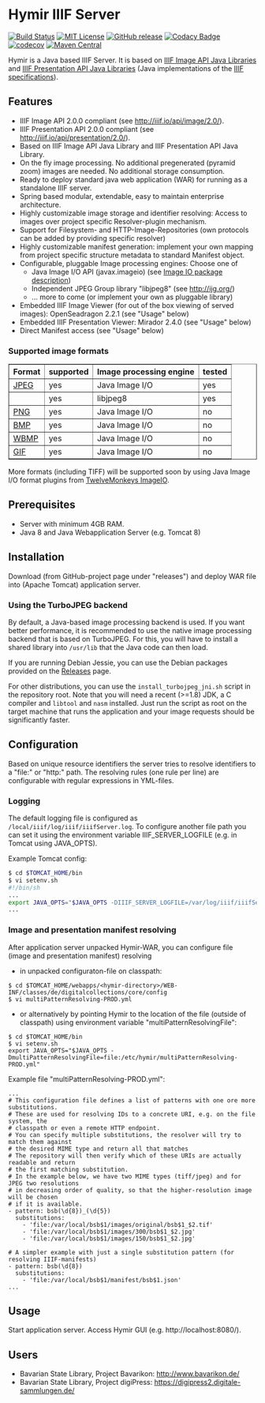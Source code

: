 # Hymir IIIF Server

[![Build Status](https://travis-ci.org/dbmdz/iiif-server-hymir.svg?branch=master)](https://travis-ci.org/dbmdz/iiif-server-hymir)
[![MIT License](https://img.shields.io/badge/license-MIT-blue.svg)](LICENSE)
[![GitHub release](https://img.shields.io/github/release/dbmdz/iiif-server-hymir.svg?maxAge=2592000)](https://github.com/dbmdz/iiif-server-hymir/releases)
[![Codacy Badge](https://api.codacy.com/project/badge/Grade/54890c0e2bce4489ad0793658b2a4d0c)](https://www.codacy.com/app/ralf-eichinger/iiif-server-hymir?utm_source=github.com&amp;utm_medium=referral&amp;utm_content=dbmdz/iiif-server-hymir&amp;utm_campaign=Badge_Grade)
[![codecov](https://codecov.io/gh/dbmdz/iiif-server-hymir/branch/master/graph/badge.svg)](https://codecov.io/gh/dbmdz/iiif-server-hymir)
[![Maven Central](https://img.shields.io/maven-central/v/de.digitalcollections/iiif-server-hymir.svg?maxAge=2592000)](http://search.maven.org/#search%7Cga%7C1%7Ca%3A%22iiif-server-hymir%22)

Hymir is a Java based IIIF Server. It is based on [IIIF Image API Java Libraries](https://github.com/dbmdz/iiif-image-api "IIIF Image API Java Libraries") and [IIIF Presentation API Java Libraries](https://github.com/dbmdz/iiif-presentation-api "IIIF Presentation API Java Libraries") (Java implementations of the [IIIF specifications](http://iiif.io/technical-details/ "IIIF specifications")).

## Features

- IIIF Image API 2.0.0 compliant (see <a href="http://iiif.io/api/image/2.0/">http://iiif.io/api/image/2.0/</a>).
- IIIF Presentation API 2.0.0 compliant (see <a href="http://iiif.io/api/presentation/2.0/">http://iiif.io/api/presentation/2.0/</a>).
- Based on IIIF Image API Java Library and IIIF Presentation API Java Library.
- On the fly image processing. No additional pregenerated (pyramid zoom) images are needed. No additional storage consumption.
- Ready to deploy standard java web application (WAR) for running as a standalone IIIF server.
- Spring based modular, extendable, easy to maintain enterprise architecture.
- Highly customizable image storage and identifier resolving: Access to images over project specific Resolver-plugin mechanism.
- Support for Filesystem- and HTTP-Image-Repositories (own protocols can be added by providing specific resolver)
- Highly customizable manifest generation: implement your own mapping from project specific structure metadata to standard Manifest object.
- Configurable, pluggable Image processing engines: Choose one of
    - Java Image I/O API (javax.imageio) (see <a href="http://docs.oracle.com/javase/8/docs/api/javax/imageio/package-summary.html#package.description">Image IO package description</a>)
    - Independent JPEG Group library "libjpeg8" (see <a href="http://ijg.org/">http://ijg.org/</a>)
    - ... more to come (or implement your own as pluggable library)
- Embedded IIIF Image Viewer (for out of the box viewing of served images): OpenSeadragon 2.2.1 (see "Usage" below)
- Embedded IIIF Presentation Viewer: Mirador 2.4.0 (see "Usage" below)
- Direct Manifest access (see "Usage" below)

### Supported image formats

<table border="1">
  <tr>
    <th>Format</th>
    <th>supported</th>
    <th>Image processing engine</th>
    <th>tested</th>
  </tr>
  <tr>
    <td><a href="http://www.jpeg.org/">JPEG</a></td>
    <td>yes</td>
    <td>Java Image I/O</a>
    <td>yes</td>
  </tr>
  <tr>
    <td></td>
    <td>yes</td>
    <td>libjpeg8</a>
    <td>yes</td>
  </tr>
  <tr>
    <td><a href="http://www.libpng.org/pub/png/spec/">PNG</a></td>
    <td>yes</td>
    <td>Java Image I/O</a>
    <td>no</td>
  </tr>
  <tr>
    <td><a href="http://www.jpeg.org/">BMP</a></td>
    <td>yes</td>
    <td>Java Image I/O</a>
    <td>no</td>
  </tr>
  <tr>
    <td><a href="http://www.wapforum.org/what/technical/SPEC-WAESpec-19990524.pdf">WBMP</a></td>
    <td>yes</td>
    <td>Java Image I/O</a>
    <td>no</td>
  </tr>
  <tr>
    <td><a href="http://www.w3.org/Graphics/GIF/spec-gif89a.txt">GIF</a></td>
    <td>yes</td>
    <td>Java Image I/O</a>
    <td>no</td>
  </tr>
</table>

More formats (including TIFF) will be supported soon by using Java Image I/O format plugins from <a href="http://haraldk.github.io/TwelveMonkeys/">TwelveMonkeys ImageIO</a>.

## Prerequisites

- Server with minimum 4GB RAM.
- Java 8 and Java Webapplication Server (e.g. Tomcat 8)

## Installation

Download (from GitHub-project page under "releases") and deploy WAR file into (Apache Tomcat) application server.

### Using the TurboJPEG backend
By default, a Java-based image processing backend is used. If you want better
performance, it is recommended to use the native image processing backend
that is based on TurboJPEG. For this, you will have to install a shared library
into `/usr/lib` that the Java code can then load.

If you are running Debian Jessie, you can use the Debian packages provided
on the [Releases](https://github.com/dbmdz/iiif-image-api/releases) page.

For other distributions, you can use the `install_turbojpeg_jni.sh` script in
the repository root. Note that you will need a recent (>=1.8) JDK, a C compiler
and  `libtool` and `nasm` installed. Just run the script as root on the target
machine that runs the application and your image requests should be
significantly faster.

## Configuration

Based on unique resource identifiers the server tries to resolve identifiers to a "file:" or "http:" path.
The resolving rules (one rule per line) are configurable with regular expressions in YML-files.

### Logging

The default logging file is configured as `/local/iiif/log/iiif/iiifServer.log`.
To configure another file path you can set it using the environment variable IIIF_SERVER_LOGFILE (e.g. in Tomcat using JAVA_OPTS).

Example Tomcat config:

```sh
$ cd $TOMCAT_HOME/bin
$ vi setenv.sh
#!/bin/sh
...
export JAVA_OPTS="$JAVA_OPTS -DIIIF_SERVER_LOGFILE=/var/log/iiif/iiifServer.log"
...
```

### Image and presentation manifest resolving

After application server unpacked Hymir-WAR, you can configure file (image and presentation manifest) resolving

* in unpacked configuraton-file on classpath:

```
$ cd $TOMCAT_HOME/webapps/<hymir-directory>/WEB-INF/classes/de/digitalcollections/core/config
$ vi multiPatternResolving-PROD.yml
```

* or alternatively by pointing Hymir to the location of the file (outside of classpath) using environment variable "multiPatternResolvingFile":

```
$ cd $TOMCAT_HOME/bin
$ vi setenv.sh
export JAVA_OPTS="$JAVA_OPTS -DmultiPatternResolvingFile=file:/etc/hymir/multiPatternResolving-PROD.yml"
```

Example file "multiPatternResolving-PROD.yml":

```
...
# This configuration file defines a list of patterns with one ore more substitutions.
# These are used for resolving IDs to a concrete URI, e.g. on the file system, the
# classpath or even a remote HTTP endpoint.
# You can specify multiple substitutions, the resolver will try to match them against
# the desired MIME type and return all that matches
# The repository will then verify which of these URIs are actually readable and return
# the first matching substitution.
# In the example below, we have two MIME types (tiff/jpeg) and for JPEG two resolutions
# in decreasing order of quality, so that the higher-resolution image will be chosen
# if it is available.
- pattern: bsb(\d{8})_(\d{5})
  substitutions:
    - 'file:/var/local/bsb$1/images/original/bsb$1_$2.tif'
    - 'file:/var/local/bsb$1/images/300/bsb$1_$2.jpg'
    - 'file:/var/local/bsb$1/images/150/bsb$1_$2.jpg'

# A simpler example with just a single substitution pattern (for resolving IIIF-manifests)
- pattern: bsb(\d{8})
  substitutions:
    - 'file:/var/local/bsb$1/manifest/bsb$1.json'
...
```

## Usage

Start application server.
Access Hymir GUI (e.g. http://localhost:8080/).

## Users

- Bavarian State Library, Project Bavarikon: <a href="http://www.bavarikon.de/">http://www.bavarikon.de/</a>
- Bavarian State Library, Project digiPress: <a href="https://digipress2.digitale-sammlungen.de/">https://digipress2.digitale-sammlungen.de/</a>
